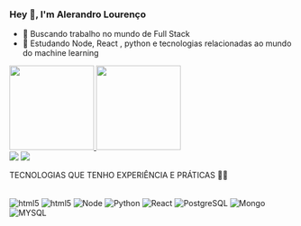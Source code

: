 ### Hey 👋, I'm Alerandro Lourenço
- 🔭 Buscando trabalho no mundo de Full Stack
- 🌱 Estudando Node, React , python e tecnologias relacionadas ao mundo do machine learning

<div >
  <a href="https://github.com/alerandro">
  <img height="150em" src="https://github-readme-stats.vercel.app/api?username=Alerandro&show_icons=true&theme=dark&include_all_commits=true&count_private=true"/>  
  <img height="150em" src="https://github-readme-stats.vercel.app/api/top-langs/?username=Alerandro&layout=compact&langs_count=7&theme=dark"/>
</div>
<a href = "mailto:alerrandro68@gmail.com"><img src="https://img.shields.io/badge/-Gmail-%23333?style=for-the-badge&logo=gmail&logoColor=white" target="_blank"></a>
  <a href="https://www.linkedin.com/in/alerandro-lourenço-004962218/" target="_blank"><img src="https://img.shields.io/badge/-LinkedIn-%230077B5?style=for-the-badge&logo=linkedin&logoColor=white" target="_blank"></a> 
  

TECNOLOGIAS QUE TENHO EXPERIÊNCIA E PRÁTICAS 🧑‍🎓
<div style = "display: inline_block"><br/>
<img align = "center" alt ="html5" src="https://img.shields.io/badge/HTML5-239120?style=for-the-badge&logo=html&logoColor=white"/>
<img align = "center" alt ="html5" src="https://img.shields.io/badge/CSS-239120?&style=for-the-badge&logo=css3&logoColor=white"/>
<img align = "center" alt ="Node" src="https://img.shields.io/badge/Node.js-43853D?style=for-the-badge&logo=node.js&logoColor=white"/>
<img align = "center" alt ="Python" src="https://img.shields.io/badge/Python-14354C?style=for-the-badge&logo=python&logoColor=white"/>
<img align = "center" alt ="React" src="https://img.shields.io/badge/react%20js-0088CC?style=for-the-badge&logo=reactjs&logoColor=white"/>
<img align = "center" alt ="PostgreSQL" src="https://img.shields.io/badge/PostgreSQL-316192?style=for-the-badge&logo=postgresql&logoColor=white"/>
<img align = "center" alt ="Mongo" src="https://img.shields.io/badge/MongoDB-4EA94B?style=for-the-badge&logo=mongodb&logoColor=white"/>
<img align = "center" alt ="MYSQL" src="https://img.shields.io/badge/MySQL-00000F?style=for-the-badge&logo=mysql&logoColor=white"/>
  </div>
